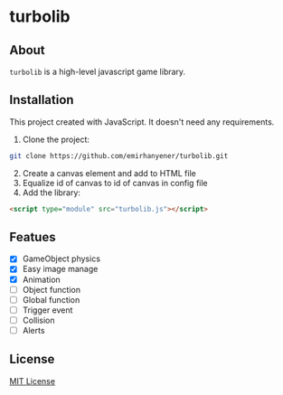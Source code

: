 # turbolib
## About
`turbolib` is a high-level javascript game library.

## Installation
This project created with JavaScript. It doesn't need any requirements.
1. Clone the project:
```bash
git clone https://github.com/emirhanyener/turbolib.git
``` 
2. Create a canvas element and add to HTML file
3. Equalize id of canvas to id of canvas in config file
4. Add the library:
```html
<script type="module" src="turbolib.js"></script>
``` 

## Featues
- [X] GameObject physics
- [X] Easy image manage
- [X] Animation
- [ ] Object function
- [ ] Global function
- [ ] Trigger event
- [ ] Collision
- [ ] Alerts

## License
[MIT License](LICENSE)